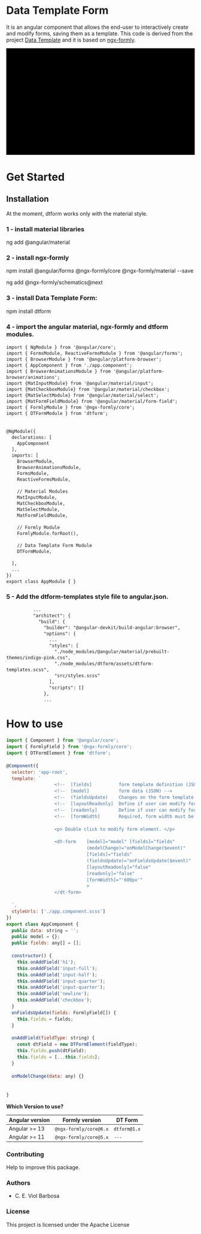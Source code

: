 # Data Template Form
It is an angular component that allows the end-user to interactively create and modify forms, saving them as a template. 
This code is derived from the project [Data Template](https://www.data-templates.org/) and it is based on  [ngx-formly](https://github.com/ngx-formly/ngx-formly).

![-](../../example.gif)


# Get Started

## Installation

At the moment, dtform works only with the material style. 
### 1 - install material libraries
ng add @angular/material

### 2 - install ngx-formly
npm install @angular/forms @ngx-formly/core @ngx-formly/material --save

ng add @ngx-formly/schematics@next 

### 3 - install Data Template Form:
npm install dtform

### 4 - import the angular material, ngx-formly and dtform modules.

```
import { NgModule } from '@angular/core';
import { FormsModule, ReactiveFormsModule } from '@angular/forms';
import { BrowserModule } from '@angular/platform-browser';
import { AppComponent } from './app.component';
import { BrowserAnimationsModule } from '@angular/platform-browser/animations';
import {MatInputModule} from '@angular/material/input';
import {MatCheckboxModule} from '@angular/material/checkbox';
import {MatSelectModule} from '@angular/material/select';
import {MatFormFieldModule} from '@angular/material/form-field';
import { FormlyModule } from '@ngx-formly/core';
import { DTFormModule } from 'dtform';


@NgModule({
  declarations: [
    AppComponent
  ],
  imports: [
    BrowserModule,
    BrowserAnimationsModule,
    FormsModule, 
    ReactiveFormsModule,

    // Material Modules
    MatInputModule,
    MatCheckboxModule,
    MatSelectModule,
    MatFormFieldModule,

    // Formly Module
    FormlyModule.forRoot(),

    // Data Template Form Module
    DTFormModule,

  ],
  ...
})
export class AppModule { }
```

### 5 - Add the dtform-templates style file to angular.json.

```  
          ...
          "architect": {
            "build": {
              "builder": "@angular-devkit/build-angular:browser",
              "options": {
                ...
                "styles": [
                  "./node_modules/@angular/material/prebuilt-themes/indigo-pink.css",
                  "./node_modules/dtform/assets/dtform-templates.scss",
                  "src/styles.scss"
                ],
                "scripts": []
              },
              ...

```


# How to use

```JavaScript
import { Component } from '@angular/core';
import { FormlyField } from '@ngx-formly/core';
import { DTFormElement } from 'dtform';

@Component({
  selector: 'app-root',
  template: `
                  <!--  [fields]          form template definition (JSON)-->
                  <!--  [model]           form data (JSON) -->
                  <!--  (fieldsUpdate)    Changes on the form template -->
                  <!--  [layoutReadonly]  Define if user can modify form template -->
                  <!--  [readonly]        Define if user can modify form data -->
                  <!--  [formWidth]       Required, form width must be defined -->

                  <p> Double click to modify form element. </p>
         
                  <dt-form    [model]="model" [fields]="fields"  
                              (modelChange)="onModelChange($event)" 
                              [fields]="fields"
                              (fieldsUpdate)="onFieldsUpdate($event)"   
                              [layoutReadonly]="false"                  
                              [readonly]="false"                         
                              [formWidth]="'600px'"                    
                              >
                  </dt-form>
  	     
  `,
  styleUrls: ['./app.component.scss']
})
export class AppComponent {
  public data: string = '';
  public model = {};
  public fields: any[] = [];

  constructor() {
    this.onAddField('h1');
    this.onAddField('input-full');
    this.onAddField('input-half');
    this.onAddField('input-quarter');
    this.onAddField('input-quarter');
    this.onAddField('newline');
    this.onAddField('checkbox');
  }
  onFieldsUpdate(fields: FormlyField[]) {
    this.fields = fields;
  }

  onAddField(fieldType: string) {
    const dtField = new DTFormElement(fieldType);
    this.fields.push(dtField);
    this.fields = [...this.fields];
  }

  onModelChange(data: any) {}


}

```


**Which Version to use?**

| Angular version | Formly version         | DT Form     |
| --------------- | ---------------------- |-------------|
| Angular >= 13   | `@ngx-formly/core@6.x` | `dtform@1.x`|
| Angular >= 11   | `@ngx-formly/core@5.x` | `---`| 

### Contributing

Help to improve this package.

### Authors 

*   C. E. Viol Barbosa


### License

This project is licensed under the Apache License
